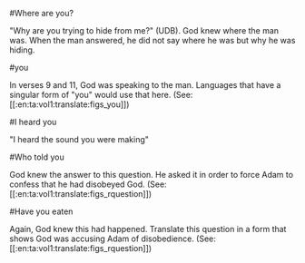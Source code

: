 #Where are you?

"Why are you trying to hide from me?" (UDB). God knew where the man was. When the man answered, he did not say where he was but why he was hiding.

#you

In verses 9 and 11, God was speaking to the man. Languages that have a singular form of "you" would use that here. (See: [[:en:ta:vol1:translate:figs_you]])

#I heard you

"I heard the sound you were making"

#Who told you

God knew the answer to this question. He asked it in order to force Adam to confess that he had disobeyed God. (See: [[:en:ta:vol1:translate:figs_rquestion]])

#Have you eaten

Again, God knew this had happened. Translate this question in a form that shows God was accusing Adam of disobedience. (See: [[:en:ta:vol1:translate:figs_rquestion]])